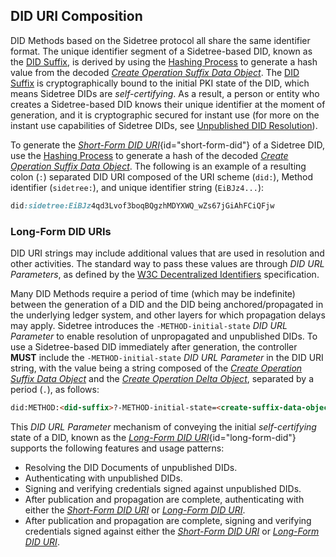 ## DID URI Composition

DID Methods based on the Sidetree protocol all share the same identifier format. The unique identifier segment of a Sidetree-based DID, known as the [DID Suffix](#did-suffix), is derived by using the [Hashing Process](#hashing-process) to generate a hash value from the decoded [_Create Operation Suffix Data Object_](#create-suffix-data-object). The [DID Suffix](#did-suffix) is cryptographically bound to the initial PKI state of the DID, which means Sidetree DIDs are _self-certifying_. As a result, a person or entity who creates a Sidetree-based DID knows their unique identifier at the moment of generation, and it is cryptographic secured for instant use (for more on the instant use capabilities of Sidetree DIDs, see [Unpublished DID Resolution](#unpublished-did-resolution)).

To generate the [_Short-Form DID URI_](#short-form-did){id="short-form-did"} of a Sidetree DID, use the [Hashing Process](#hashing-process) to generate a hash of the decoded [_Create Operation Suffix Data Object_](#create-suffix-data-object). The following is an example of a resulting colon (`:`) separated DID URI composed of the URI scheme (`did:`), Method identifier (`sidetree:`), and unique identifier string (`EiBJz4...`):

```css
did:sidetree:EiBJz4qd3Lvof3boqBQgzhMDYXWQ_wZs67jGiAhFCiQFjw
```

### Long-Form DID URIs

DID URI strings may include additional values that are used in resolution and other activities. The standard way to pass these values are through _DID URL Parameters_, as defined by the [W3C Decentralized Identifiers](https://w3c.github.io/did-core/) specification.

Many DID Methods require a period of time (which may be indefinite) between the generation of a DID and the DID being anchored/propagated in the underlying ledger system, and other layers for which propagation delays may apply. Sidetree introduces the `-METHOD-initial-state` _DID URL Parameter_ to enable resolution of unpropagated and unpublished DIDs. To use a Sidetree-based DID immediately after generation, the controller ****MUST**** include the `-METHOD-initial-state` _DID URL Parameter_ in the DID URI string, with the value being a string composed of the [_Create Operation Suffix Data Object_](#create-suffix-data-object) and the [_Create Operation Delta Object_](#create-delta-object), separated by a period (`.`), as follows:

```html
did:METHOD:<did-suffix>?-METHOD-initial-state=<create-suffix-data-object>.<create-delta-object>
```

This _DID URL Parameter_ mechanism of conveying the initial _self-certifying_ state of a DID, known as the [_Long-Form DID URI_](#long-form-did){id="long-form-did"} supports the following features and usage patterns:

- Resolving the DID Documents of unpublished DIDs.
- Authenticating with unpublished DIDs.
- Signing and verifying credentials signed against unpublished DIDs.
- After publication and propagation are complete, authenticating with either the [_Short-Form DID URI_](#short-form-did) or [_Long-Form DID URI_](#long-form-did).
- After publication and propagation are complete, signing and verifying credentials signed against either the [_Short-Form DID URI_](#short-form-did) or [_Long-Form DID URI_](#long-form-did).